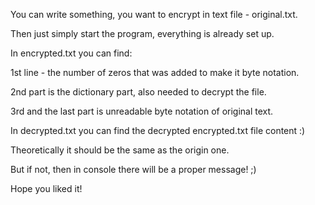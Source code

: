 You can write something, you want to encrypt in text file - original.txt.

Then just simply start the program, everything is already set up.

In encrypted.txt you can find:

1st line - the number of zeros that was added to make it byte notation.

2nd part is the dictionary part, also needed to decrypt the file.

3rd and the last part is unreadable byte notation of original text. 

In decrypted.txt you can find the decrypted encrypted.txt file content :)

Theoretically it should be the same as the origin one.

But if not, then in console there will be a proper message! ;)

Hope you liked it!